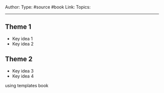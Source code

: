 Author:
Type: #source #book
Link: 
Topics:

---

## Theme 1

- Key idea 1 
- Key idea 2

## Theme 2

- Key idea 3
- Key idea 4


using templates book 